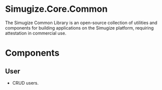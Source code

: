# Simugize.Core.Common
The Simugize Common Library is an open-source collection of utilities and components for building applications on the Simugize platform, requiring attestation in commercial use.

# Components
## User
* CRUD users.
